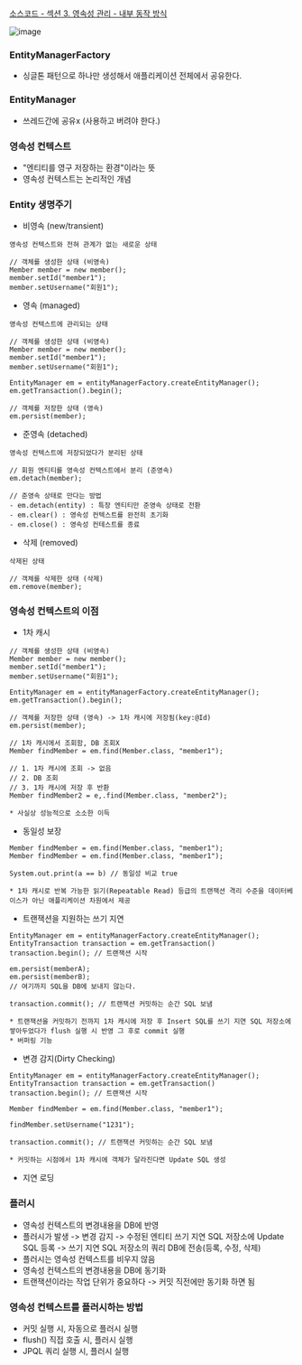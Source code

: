 <a href="https://github.com/kkyu8925/jpa-with-spring-boot/tree/main/hello-jpa/src/main/java/%EC%84%B9%EC%85%983_%EC%98%81%EC%86%8D%EC%84%B1%EA%B4%80%EB%A6%AC_%EC%84%B9%EC%85%984_%EC%97%94%ED%8B%B0%ED%8B%B0%EB%A7%A4%ED%95%91">
소스코드 - 섹션 3. 영속성 관리 - 내부 동작 방식</a>

![image](https://user-images.githubusercontent.com/64997245/148506742-21fbef2b-b2b0-421f-a111-28a132435c3a.png)

### EntityManagerFactory

- 싱글톤 패턴으로 하나만 생성해서 애플리케이션 전체에서 공유한다.

### EntityManager

- 쓰레드간에 공유x (사용하고 버려야 한다.)

### 영속성 컨텍스트

- "엔티티를 영구 저장하는 환경"이라는 뜻
- 영속성 컨텍스트는 논리적인 개념

### Entity 생명주기

- 비영속 (new/transient)

```text
영속성 컨텍스트와 전혀 관계가 없는 새로운 상태

// 객체를 생성한 상태 (비영속)
Member member = new member();
member.setId("member1");
member.setUsername("회원1");
```

- 영속 (managed)

```text
영속성 컨텍스트에 관리되는 상태

// 객체를 생성한 상태 (비영속)
Member member = new member();
member.setId("member1");
member.setUsername("회원1");

EntityManager em = entityManagerFactory.createEntityManager();
em.getTransaction().begin();

// 객체를 저장한 상태 (영속)
em.persist(member);
```

- 준영속 (detached)

```text
영속성 컨텍스트에 저장되었다가 분리된 상태

// 회원 엔티티를 영속성 컨텍스트에서 분리 (준영속)
em.detach(member);

// 준영속 상태로 만다는 방법
- em.detach(entity) : 특장 엔티티만 준영속 상태로 전환
- em.clear() : 영속성 컨텍스트를 완전히 초기화
- em.close() : 영속성 컨테스트를 종료
```

- 삭제 (removed)

```text
삭제된 상태

// 객체를 삭제한 상태 (삭제)
em.remove(member);
```

### 영속성 컨텍스트의 이점

- 1차 캐시

```text
// 객체를 생성한 상태 (비영속)
Member member = new member();
member.setId("member1");
member.setUsername("회원1");

EntityManager em = entityManagerFactory.createEntityManager();
em.getTransaction().begin();

// 객체를 저장한 상태 (영속) -> 1차 캐시에 저장됨(key:@Id)
em.persist(member);

// 1차 캐시에서 조회함, DB 조회X
Member findMember = em.find(Member.class, "member1");

// 1. 1차 캐시에 조회 -> 없음
// 2. DB 조회
// 3. 1차 캐시에 저장 후 반환
Member findMember2 = e,.find(Member.class, "member2");
  
* 사실상 성능적으로 소소한 이득
```

- 동일성 보장

```text
Member findMember = em.find(Member.class, "member1");
Member findMember = em.find(Member.class, "member1");
  
System.out.print(a == b) // 동일성 비교 true 

* 1차 캐시로 반복 가능한 읽기(Repeatable Read) 등급의 트랜잭션 격리 수준을 데이터베이스가 아닌 애플리케이션 차원에서 제공
```

- 트랜잭션을 지원하는 쓰기 지연

```text
EntityManager em = entityManagerFactory.createEntityManager();
EntityTransaction transaction = em.getTransaction()
transaction.begin(); // 트랜잭션 시작
  
em.persist(memberA);
em.persist(memberB);
// 여기까지 SQL을 DB에 보내지 않는다.
  
transaction.commit(); // 트랜잭션 커밋하는 순간 SQL 보냄 
  
* 트랜잭션을 커밋하기 전까지 1차 캐시에 저장 후 Insert SQL를 쓰기 지연 SQL 저장소에 쌓아두었다가 flush 실행 시 반영 그 후로 commit 실행
* 버퍼링 기능
```

- 변경 감지(Dirty Checking)

```text
EntityManager em = entityManagerFactory.createEntityManager();
EntityTransaction transaction = em.getTransaction()
transaction.begin(); // 트랜잭션 시작
  
Member findMember = em.find(Member.class, "member1");
  
findMember.setUsername("1231");
  
transaction.commit(); // 트랜잭션 커밋하는 순간 SQL 보냄 

* 커밋하는 시점에서 1차 캐시에 객체가 달라진다면 Update SQL 생성
```

- 지연 로딩

### 플러시

- 영속성 컨텍스트의 변경내용을 DB에 반영
- 플러시가 발생 -> 변경 감지 -> 수정된 엔티티 쓰기 지연 SQL 저장소에 Update SQL 등록 -> 쓰기 지연 SQL 저장소의 쿼리 DB에 전송(등록, 수정, 삭제)
- 플러시는 영속성 컨텍스트를 비우지 않음
- 영속성 컨텍스트의 변경내용을 DB에 동기화
- 트랜잭션이라는 작업 단위가 중요하다 -> 커밋 직전에만 동기화 하면 됨

### 영속성 컨텍스트를 플러시하는 방법

- 커밋 실행 시, 자동으로 플러시 실행
- flush() 직접 호출 시, 플러시 실행
- JPQL 쿼리 실행 시, 플러시 실행